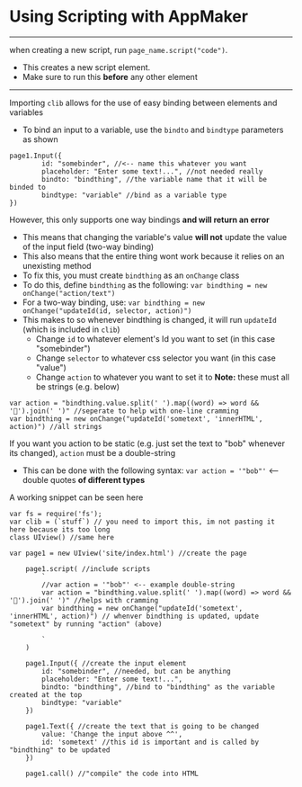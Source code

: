 # Using Scripting with AppMaker
---
when creating a new script, run `page_name.script("code")`.
- This creates a new script element. 
- Make sure to run this **before** any other element
---
Importing `clib` allows for the use of easy binding between elements and variables
- To bind an input to a variable, use the `bindto` and `bindtype` parameters as shown
```
page1.Input({
        id: "somebinder", //<-- name this whatever you want
        placeholder: "Enter some text!...", //not needed really
        bindto: "bindthing", //the variable name that it will be binded to
        bindtype: "variable" //bind as a variable type
})
```
However, this only supports one way bindings **and will return an error**
- This means that changing the variable's value **will not** update the value of the input field (two-way binding)
- This also means that the entire thing wont work because it relies on an unexisting method
- To fix this, you must create `bindthing` as an `onChange` class
- To do this, define `bindthing` as the following: `var bindthing = new onChange("action/text")`
- For a two-way binding, use: `var bindthing = new onChange("updateId(id, selector, action)")`
- This makes to so whenever bindthing is changed, it will run `updateId` (which is included in `clib`)
  - Change `id` to whatever element's Id you want to set (in this case "somebinder")
  - Change `selector` to whatever css selector you want (in this case "value")
  - Change `action` to whatever you want to set it to
**Note:** these must all be strings (e.g. below)
```
var action = "bindthing.value.split(' ').map((word) => word && '🍕').join(' ')" //seperate to help with one-line cramming
var bindthing = new onChange("updateId('sometext', 'innerHTML', action)") //all strings
```
If you want you action to be static (e.g. just set the text to "bob" whenever its changed), `action` must be a double-string
- This can be done with the following syntax: `var action = '"bob"'` <-- double quotes **of different types** 

A working snippet can be seen here
```
var fs = require('fs');
var clib = (`stuff`) // you need to import this, im not pasting it here because its too long
class UIview() //same here

var page1 = new UIview('site/index.html') //create the page

    page1.script( //include scripts
        `
        //var action = '"bob"' <-- example double-string
        var action = "bindthing.value.split(' ').map((word) => word && '🍕').join(' ')" //helps with cramming 
        var bindthing = new onChange("updateId('sometext', 'innerHTML', action)") // whenver bindthing is updated, update "sometext" by running "action" (above)
        
        `
    )

    page1.Input({ //create the input element
        id: "somebinder", //needed, but can be anything
        placeholder: "Enter some text!...",
        bindto: "bindthing", //bind to "bindthing" as the variable created at the top
        bindtype: "variable"
    })

    page1.Text({ //create the text that is going to be changed
        value: 'Change the input above ^^',
        id: 'sometext' //this id is important and is called by "bindthing" to be updated
    })

    page1.call() //"compile" the code into HTML
```
